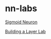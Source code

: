 # nn-labs

[Sigmoid Neuron](https://colab.research.google.com/github/jigsawlabs-student/nn-labs/blob/master/4-sigmoid-neuron-lab.ipynb)

[Building a Layer Lab](https://colab.research.google.com/github/jigsawlabs-student/nn-labs/blob/master/5-building-layer-lab.ipynb)
